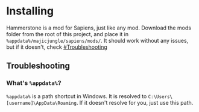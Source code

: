 # Installing
Hammerstone is a mod for Sapiens, just like any mod. Download the mods folder from the root of this project, and place it in `%appdata%/majicjungle/sapiens/mods/`. It should work without any issues, but if it doesn't, check [#Troubleshooting](#troubleshooting)

## Troubleshooting

### What's `%appdata%`?
`%appdata%` is a path shortcut in Windows. It is resolved to `C:\Users\[username]\AppData\Roaming`. If it doesn't resolve for you, just use this path.
